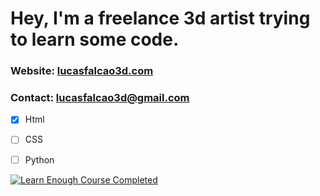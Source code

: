 # Hey, I'm a freelance 3d artist trying to learn some code. 

### Website: [lucasfalcao3d.com](https://lucasfalcao3d.com/)
### Contact: lucasfalcao3d@gmail.com


- [x] Html
- [ ] CSS
- [ ] Python


[![Learn Enough Course Completed](https://www.learnenough.com/certificates/lucasfalcao3d/html-tutorial.svg)](https://www.learnenough.com/certificates/lucasfalcao3d)
